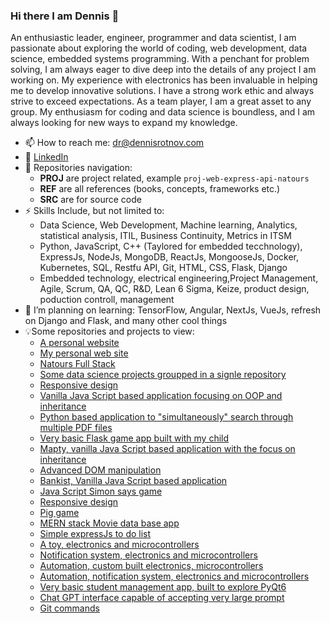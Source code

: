 ### Hi there I am Dennis 👋

An enthusiastic leader, engineer, programmer and data scientist, I am passionate about exploring the world of coding, web development, data science, embedded systems programming. With a penchant for problem solving, I am always eager to dive deep into the details of any project I am working on. My experience with electronics has been invaluable in helping me to develop innovative solutions. I have a strong work ethic and always strive to exceed expectations. As a team player, I am a great asset to any group. My enthusiasm for coding and data science is boundless, and I am always looking for new ways to expand my knowledge.


<!--
**LearnFL/LearnFL** is a ✨ _special_ ✨ repository because its `README.md` (this file) appears on your GitHub profile.

Here are some ideas to get you started:

- 🔭 I’m currently working on ...
- 🌱 I’m currently learning ...
- 👯 I’m looking to collaborate on ...
- 🤔 I’m looking for help with ...
- 💬 Ask me about ...
- 📫 How to reach me: dr@dennisrotnov.com
- 😄 Pronouns: ...
- ⚡ Fun fact: ...
-->

- 📫 How to reach me: dr@dennisrotnov.com
- 💼 [LinkedIn](https://www.linkedin.com/in/drotnov/)
- 🔭 Repositories navigation:
  * <b>PROJ</b> are project related, example `proj-web-express-api-natours`
  * <b>REF</b> are all references (books, concepts, frameworks etc.)
  * <b>SRC</b> are for source code
- ⚡ Skills Include, but not limited to:
  * Data Science, Web Development, Machine learning, Analytics, statistical analysis, ITIL, Business Continuity, Metrics in ITSM
  * Python, JavaScript, C++ (Taylored for embedded tecchnology), ExpressJs, NodeJs, MongoDB, ReactJs, MongooseJs, Docker, Kubernetes, SQL, Restfu API, Git, HTML, CSS, Flask, Django
  * Embedded technology, electrical engineering,Project Management, Agile, Scrum, QA, QC, R&D, Lean 6 Sigma, Keize, product design, poduction controll, management 
- 🌱 I’m planning on learning: TensorFlow, Angular, NextJs, VueJs, refresh on Django and Flask, and many other cool things
- 💡Some repositories and projects to view:<br>
  * [A personal website](https://www.dariarotnov.com)
  * [My personal web site](https://www.dennisrotnov.com)
  * [Natours Full Stack](https://github.com/LearnFL/proj-web-express-api-natours)
  * [Some data science projects groupped in a signle repository](https://github.com/LearnFL/proj-production-control-demo-DataScience/tree/main)
  * [Responsive design](https://github.com/LearnFL/proj-web-Omnifood)
  * [Vanilla Java Script based application focusing on OOP and inheritance](https://github.com/LearnFL/proj-web-js-forkify)
  * [Python based application to "simultaneously" search through multiple PDF files](https://github.com/LearnFL/proj-article-reader)
  * [Very basic Flask game app built with my child](https://github.com/LearnFL/proj-web-flask-rockPaperScissors)
  * [Mapty, vanilla Java Script based application with the focus on inheritance](https://github.com/LearnFL/proj-web-js-mapty)
  * [Advanced DOM manipulation](https://github.com/LearnFL/proj-web-advanced-dom-manipulation)
  * [Bankist, Vanilla Java Script based application](https://github.com/LearnFL/proj-web-bankist)
  * [Java Script Simon says game](https://github.com/LearnFL/proj-web-simon-game)
  * [Responsive design](https://github.com/LearnFL/proj-web-tindog)
  * [Pig game](https://github.com/LearnFL/proj-web-pig-game)
  * [MERN stack Movie data base app](https://github.com/LearnFL/proj-web-mern-movies)
  * [Simple expressJs to do list](https://github.com/LearnFL/proj-web-express-toDoList)
  * [A toy, electronics and microcontrollers](https://github.com/LearnFL/proj-embedded-chipmunkbegone)
  * [Notification system, electronics and microcontrollers](https://github.com/LearnFL/proj-embedded-raspberrypi-autoclave-alarm)
  * [Automation, custom built electronics, microcontrollers](https://github.com/LearnFL/proj-embedded-saw-bumping)
  * [Automation, notification system, electronics and microcontrollers](https://www.linkedin.com/feed/update/urn:li:activity:7107696326913495040/)
  * [Very basic student management app, built to explore PyQt6](https://github.com/LearnFL/proj-python-gui-student-management/tree/main)
  * [Chat GPT interface capable of accepting very large prompt](https://github.com/LearnFL/proj-python-chat-gpt-interface)
  * [Git commands](https://github.com/LearnFL/ref-git)
